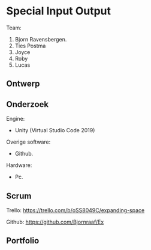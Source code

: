 # Special Input Output

Team:
1. Bjorn Ravensbergen.
2. Ties Postma
3. Joyce
4. Roby
5. Lucas

## Ontwerp


## Onderzoek
Engine:
- Unity (Virtual Studio Code 2019)

Overige software:
- Github.

Hardware:
- Pc.

## Scrum
Trello: https://trello.com/b/oSS8049C/expanding-space

Github: https://github.com/Bjornraaf/Ex


## Portfolio




